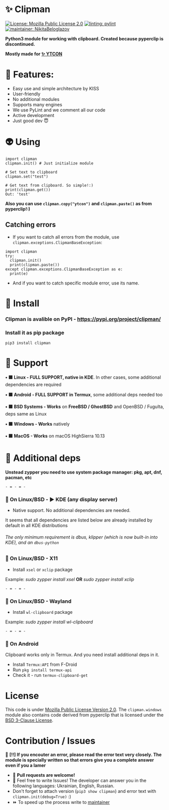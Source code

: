 <!-- # Copyright (c) 2023 Nikita Beloglazov -->
<!-- License: Mozilla Public License 2.0 -->
# ✨ Clipman
[![License: Mozilla Public License 2.0](https://img.shields.io/badge/License:_MPL_2.0-blueviolet?logo=googledocs&logoColor=white&style=for-the-badge)](https://mozilla.org/en-US/MPL/2.0)
[![linting: pylint](https://img.shields.io/badge/Linting:_pylint-success?logo=azurefunctions&logoColor=white&style=for-the-badge)](https://pylint.pycqa.org/en/latest/)
[![maintainer: NikitaBeloglazov](https://img.shields.io/badge/Maintainer:_.%E2%80%A2%C2%B0%E2%97%8F%E2%9D%A4%EF%B8%8F%20NikitaBeloglazov%20Software%20Foundation%20%E2%9D%A4%EF%B8%8F%E2%97%8F%C2%B0%E2%80%A2.-informational?logoColor=white&style=for-the-badge&logo=github)](https://github.com/NikitaBeloglazov)

__Python3 module for working with clipboard. Created because pyperclip is discontinued.__

__Mostly made for [✨ YTCON](https://github.com/NikitaBeloglazov/ytcon)__

# 📘 Features:
* Easy use and simple architecture by KISS
* User-friendly
* No additional modules
* Supports many engines
* We use PyLint and we comment all our code
* Active development
* Just good dev 😇

# 👽 Using
```python3
import clipman
clipman.init() # Just initialize module

# Set text to clipboard
clipman.set("test")

# Get text from clipboard. So simple!:)
print(clipman.get())
Out: 'test'
```
__Also you can use `clipman.copy("ytcon")` and `clipman.paste()` as from pyperclip!:)__
## Catching errors
* If you want to catch all errors from the module, use `clipman.exceptions.ClipmanBaseException`:
```python3
import clipman
try:
  clipman.init()
  print(clipman.paste())
except clipman.exceptions.ClipmanBaseException as e:
  print(e)
```
* And if you want to catch specific module error, use its name.

# 🚀 Install
### Clipman is avalible on PyPI - https://pypi.org/project/clipman/

### Install it as pip package
```shell
pip3 install clipman
```

# 🔌 Support
__•‎ 🟩 Linux - FULL SUPPORT, native in KDE__.
In other cases, some additional dependencies are required

__•‎ 🟩 Android - FULL SUPPORT in Termux__, some additional deps needed too

__•‎ 🟩 BSD Systems - Works__ on __FreeBSD / GhostBSD__ and OpenBSD / FuguIta, deps same as Linux

__•‎ 🟩 Windows - Works__ natively

__•‎ 🟩 MacOS - Works__ on macOS HighSierra 10.13

# 📙 Additional deps
__Unstead zypper you need to use system package manager: pkg, apt, dnf, pacman, etc__

`- = - = -`
### 🐧 On Linux/BSD - ▶️ KDE (any display server)

- Native support. No additional dependencies are needed.

It seems that all dependencies are listed below are already installed by default in all KDE distributions
###### The only minimum requirement is dbus, klipper (which is now built-in into KDE), and an `dbus-python`

### 🐧 On Linux/BSD - X11
- Install `xsel` or `xclip` package

Example: _sudo zypper install xsel_ __OR__ _sudo zypper install xclip_

`- = - = -`
### 🐧 On Linux/BSD - Wayland
- Install `wl-clipboard` package

Example: _sudo zypper install wl-clipboard_

`- = - = -`
### 🐸 On Android
Clipboard works only in Termux.
And you need install additional deps in it.
* Install ```Termux:API``` from F-Droid
* Run ```pkg install termux-api```
* Check it - run ```termux-clipboard-get```

# License
This code is under [Mozilla Public License Version 2.0](/../../blob/main/LICENSE).
The `clipman.windows` module also contains code derived from pyperclip that is
licensed under the [BSD 3-Clause License](/../../blob/main/LICENSE.BSD-3-Clause).

# Contribution / Issues
📕 __[!!] If you encouter an error, please read the error text very closely.
The module is specially written so that errors give you a complete answer even if you a lamer__

* 🥼 __Pull requests are welcome!__
* 🌈 Feel free to write Issues! The developer can answer you in the following languages: Ukrainian, English, Russian.
* Don't forget to attach version (`pip3 show clipman`) and error text with `clipman.init(debug=True)` :)
* ⏩ To speed up the process write to [maintainer](https://github.com/NikitaBeloglazov)
